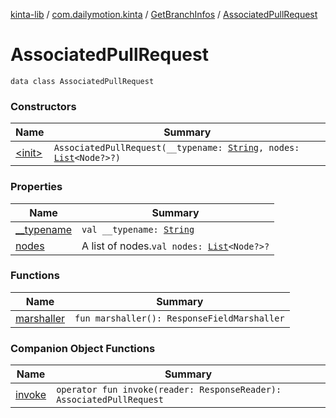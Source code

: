 [kinta-lib](../../../index.md) / [com.dailymotion.kinta](../../index.md) / [GetBranchInfos](../index.md) / [AssociatedPullRequest](./index.md)

# AssociatedPullRequest

`data class AssociatedPullRequest`

### Constructors

| Name | Summary |
|---|---|
| [&lt;init&gt;](-init-.md) | `AssociatedPullRequest(__typename: `[`String`](https://kotlinlang.org/api/latest/jvm/stdlib/kotlin/-string/index.html)`, nodes: `[`List`](https://kotlinlang.org/api/latest/jvm/stdlib/kotlin.collections/-list/index.html)`<Node?>?)` |

### Properties

| Name | Summary |
|---|---|
| [__typename](__typename.md) | `val __typename: `[`String`](https://kotlinlang.org/api/latest/jvm/stdlib/kotlin/-string/index.html) |
| [nodes](nodes.md) | A list of nodes.`val nodes: `[`List`](https://kotlinlang.org/api/latest/jvm/stdlib/kotlin.collections/-list/index.html)`<Node?>?` |

### Functions

| Name | Summary |
|---|---|
| [marshaller](marshaller.md) | `fun marshaller(): ResponseFieldMarshaller` |

### Companion Object Functions

| Name | Summary |
|---|---|
| [invoke](invoke.md) | `operator fun invoke(reader: ResponseReader): AssociatedPullRequest` |
